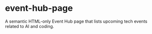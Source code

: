 # event-hub-page
A semantic HTML-only Event Hub page that lists upcoming tech events related to AI and coding.
